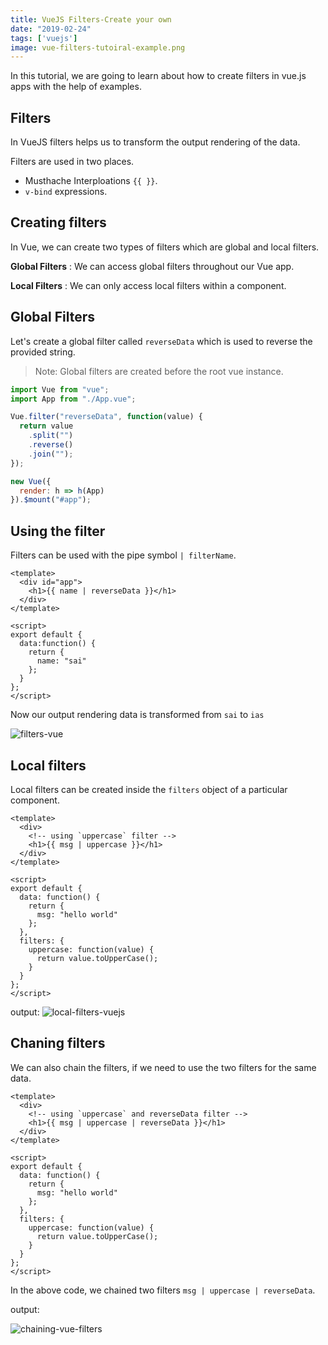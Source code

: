 ```yaml
---
title: VueJS Filters-Create your own
date: "2019-02-24"
tags: ['vuejs']
image: vue-filters-tutoiral-example.png
---
```

In this tutorial, we are going to learn about how to create filters in vue.js apps with the help of examples.


## Filters

In VueJS filters helps us to transform the output rendering of the data.

Filters are used in two places.
 - Musthache Interploations `{{ }}`.
 - `v-bind` expressions.

## Creating filters

In Vue, we can create two types of filters which are global and local filters.

**Global Filters** : We can access global filters throughout our Vue app.

**Local Filters** :  We can only access local filters within a component.


## Global Filters

Let's create a global filter called `reverseData`  which is used to reverse the provided string.


>Note: Global filters are created before the root vue instance.

```js:title=main.js
import Vue from "vue";
import App from "./App.vue";

Vue.filter("reverseData", function(value) {
  return value
    .split("")
    .reverse()
    .join("");
});

new Vue({
  render: h => h(App)
}).$mount("#app");

```

## Using the filter

Filters can be used with the pipe symbol `| filterName`.

```html{3}:title=App.vue
<template>
  <div id="app">
    <h1>{{ name | reverseData }}</h1>
  </div>
</template>

<script>
export default {
  data:function() {
    return {
      name: "sai"
    };
  }
};
</script>
```

Now our output rendering data is transformed from `sai` to `ias`

![filters-vue](filters-vue.png)

## Local filters

Local filters can be created inside the `filters` object of a particular component.

```html{4,14-18}:title=Dummy.vue
<template>
  <div>
    <!-- using `uppercase` filter -->
    <h1>{{ msg | uppercase }}</h1>
  </div>
</template>

<script>
export default {
  data: function() {
    return {
      msg: "hello world"
    };
  },
  filters: {
    uppercase: function(value) {
      return value.toUpperCase();
    }
  }
};
</script>
```
output:
![local-filters-vuejs](local-filters-vuejs.png)

## Chaning filters

We can also chain the filters, if we need to use the two filters for the same data.

```html{4}:title=Dummy.vue
<template>
  <div>
    <!-- using `uppercase` and reverseData filter -->
    <h1>{{ msg | uppercase | reverseData }}</h1>
  </div>
</template>

<script>
export default {
  data: function() {
    return {
      msg: "hello world"
    };
  },
  filters: {
    uppercase: function(value) {
      return value.toUpperCase();
    }
  }
};
</script>
```
In the above code, we chained two filters `msg | uppercase | reverseData`.

output:

![chaining-vue-filters](chaining-vue-filters.png)